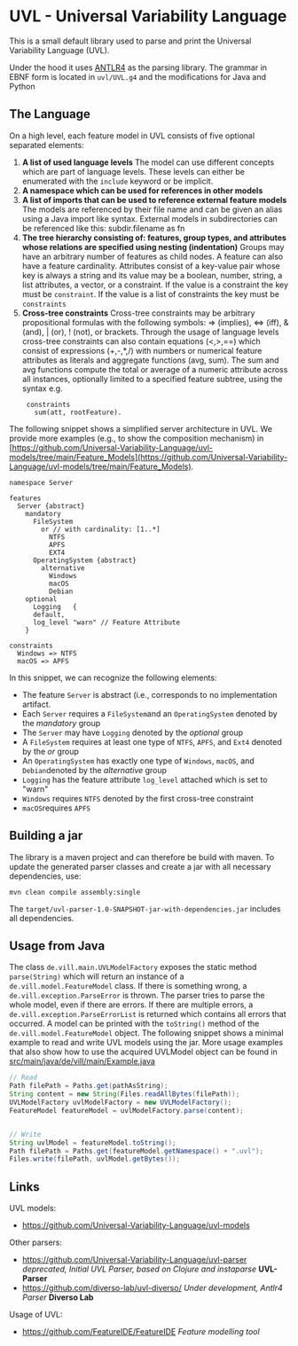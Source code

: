 # UVL - Universal Variability Language

This is a small default library used to parse and print the Universal Variability Language (UVL).

Under the hood it uses [ANTLR4](https://www.antlr.org/) as the parsing library.
The grammar in EBNF form is located in `uvl/UVL.g4` and the modifications for Java and Python

## The Language

On a high level, each feature model in UVL consists of five optional separated elements:

1. **A list of used language levels**
   The model can use different concepts which are part of language levels. These levels can either be enumerated with the `include` keyword or be implicit.
2. **A namespace which can be used for references in other models**
3. **A list of imports that can be used to reference external feature models**
   The models are referenced by their file name and can be given an alias using a Java import like syntax.
   External models in subdirectories can be referenced like this: subdir.filename as fn
4. **The tree hierarchy consisting of: features, group types, and attributes whose relations are specified using nesting (indentation)**
   Groups may have an arbitrary number of features as child nodes. A feature can also have a feature cardinality.
   Attributes consist of a key-value pair whose key is always a string and its value may be a boolean, number, string, a list attributes, a vector, or a constraint. If the value is a constraint the key must be `constraint`. If the value is a list of constraints the key must be `constraints`
5. **Cross-tree constraints**
   Cross-tree constraints may be arbitrary propositional formulas with the following symbols: => (implies), <=> (iff), & (and), | (or), ! (not), or brackets. Through the usage of language levels cross-tree constraints can also contain equations (<,>,==) which consist of expressions (+,-,\*,/) with numbers or numerical feature attributes as literals and aggregate functions (avg, sum).
   The sum and avg functions compute the total or average of a numeric attribute across all instances, optionally limited to a specified feature subtree, using the syntax e.g.
   ```
    constraints
      sum(att, rootFeature).
   ```

The following snippet shows a simplified server architecture in UVL. We provide more examples (e.g., to show the composition mechanism) in [https://github.com/Universal-Variability-Language/uvl-models/tree/main/Feature_Models](https://github.com/Universal-Variability-Language/uvl-models/tree/main/Feature_Models).

```
namespace Server

features
  Server {abstract}
    mandatory
      FileSystem
        or // with cardinality: [1..*]
          NTFS
          APFS
          EXT4
      OperatingSystem {abstract}
        alternative
          Windows
          macOS
          Debian
    optional
      Logging	{
      default,
      log_level "warn" // Feature Attribute
    }

constraints
  Windows => NTFS
  macOS => APFS
```

In this snippet, we can recognize the following elements:

- The feature `Server` is abstract (i.e., corresponds to no implementation artifact.
- Each `Server` requires a `FileSystem`and an `OperatingSystem` denoted by the _mandatory_ group
- The `Server` may have `Logging` denoted by the _optional_ group
- A `FileSystem` requires at least one type of `NTFS`, `APFS`, and `Ext4` denoted by the _or_ group
- An `OperatingSystem` has exactly one type of `Windows`, `macOS`, and `Debian`denoted by the _alternative_ group
- `Logging` has the feature attribute `log_level` attached which is set to "warn"
- `Windows` requires `NTFS` denoted by the first cross-tree constraint
- `macOS`requires `APFS`

## Building a jar

The library is a maven project and can therefore be build with maven. To update the generated parser classes and create a jar with all necessary dependencies, use:

```
mvn clean compile assembly:single
```

The `target/uvl-parser-1.0-SNAPSHOT-jar-with-dependencies.jar` includes all dependencies.

## Usage from Java

The class `de.vill.main.UVLModelFactory` exposes the static method `parse(String)` which will return an instance of a `de.vill.model.FeatureModel` class. If there is something wrong, a `de.vill.exception.ParseError` is thrown. The parser tries to parse the whole model, even if there are errors. If there are multiple errors, a `de.vill.exception.ParseErrorList` is returned which contains all errors that occurred.
A model can be printed with the `toString()` method of the `de.vill.model.FeatureModel` object.
The following snippet shows a minimal example to read and write UVL models using the jar. More usage examples that also show how to use the acquired UVLModel object can be found in [src/main/java/de/vill/main/Example.java](https://github.com/Universal-Variability-Language/java-fm-metamodel/blob/main/src/main/java/de/vill/main/Example.java)

```Java
// Read
Path filePath = Paths.get(pathAsString);
String content = new String(Files.readAllBytes(filePath));
UVLModelFactory uvlModelFactory = new UVLModelFactory();
FeatureModel featureModel = uvlModelFactory.parse(content);


// Write
String uvlModel = featureModel.toString();
Path filePath = Paths.get(featureModel.getNamespace() + ".uvl");
Files.write(filePath, uvlModel.getBytes());
```

## Links

UVL models:

- https://github.com/Universal-Variability-Language/uvl-models

Other parsers:

- https://github.com/Universal-Variability-Language/uvl-parser _deprecated, Initial UVL Parser, based on Clojure and instaparse_ **UVL-Parser**
- https://github.com/diverso-lab/uvl-diverso/ _Under development, Antlr4 Parser_ **Diverso Lab**

Usage of UVL:

- https://github.com/FeatureIDE/FeatureIDE _Feature modelling tool_
